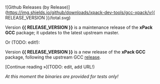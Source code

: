 ![Github Releases (by Release)](https://img.shields.io/github/downloads/xpack-dev-tools/gcc-xpack/v{{ RELEASE_VERSION }}/total.svg)

Version **{{ RELEASE_VERSION }}** is a maintenance release of the **xPack GCC** package; it updates to the latest upstream master.

Or (TODO: edit!):

Version **{{ RELEASE_VERSION }}** is a new release of the **xPack GCC** package, following the upstream GCC [release](https://gcc.gnu.org/releases.html).

[Continue reading »](TODO: edit, add URL!)

_At this moment the binaries are provided for tests only!_
